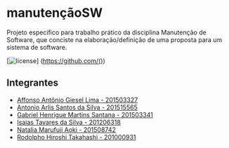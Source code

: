 # manutençãoSW

Projeto específico para trabalho prático da disciplina Manutenção de Software, que conciste na elaboração/definição de uma proposta para um sistema de software.

[![license](https://img.shields.io/github/license/(..).svg)]
(https://github.com/())



## Integrantes

- [Affonso Antônio Giesel Lima -  201503327](https://github.com/) 
- [Antonio Arlis Santos da Silva - 201515565](https://github.com/antlisufg)
- [Gabriel Henrigue Martins Santana - 201503341 ](https://github.com/gabrielhmartins)
- [Isaias Tavares da Silva - 201206318](https://github.com/isaiastavares)
- [Natalia Marufuji Aoki - 201508742](https://github.com/NataliaMarufuji) 
- [Rodolpho Hiroshi Takahashi - 201000931](https://github.com/rodolphohiroshi)
